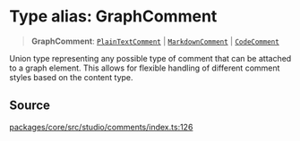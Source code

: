 # Type alias: GraphComment

> **GraphComment**: [`PlainTextComment`](../interfaces/PlainTextComment.md) \| [`MarkdownComment`](../interfaces/MarkdownComment.md) \| [`CodeComment`](../interfaces/CodeComment.md)

Union type representing any possible type of comment that can be attached to a graph 
element. This allows for flexible handling of different comment styles based on the 
content type.

## Source

[packages/core/src/studio/comments/index.ts:126](https://github.com/VictorS67/encre/blob/42c3bddca4be2d23ad959c1c99381eefbf43789c/packages/core/src/studio/comments/index.ts#L126)
